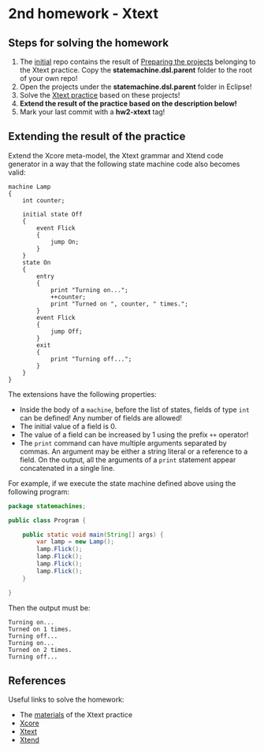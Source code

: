 # 2nd homework - Xtext

## Steps for solving the homework

1. The [initial](https://github.com/MDSDLab/mdsd-2024-xtext-hw) repo contains the result of [Preparing the projects](../../practice/practice_03/PR3-Xtext-Projects.pdf) belonging to the Xtext practice. Copy the **statemachine.dsl.parent** folder to the root of your own repo!
2. Open the projects under the **statemachine.dsl.parent** folder in Eclipse!
3. Solve the [Xtext practice](../../practice/practice_03/PR3-Xtext-Guideline.pdf) based on these projects!
4. **Extend the result of the practice based on the description below!**
5. Mark your last commit with a **hw2-xtext** tag!

## Extending the result of the practice

Extend the Xcore meta-model, the Xtext grammar and Xtend code generator in a way that the following state machine code also becomes valid:

```
machine Lamp
{
    int counter;

    initial state Off
    {
        event Flick
        {
            jump On;
        }
    }
    state On
    {
        entry
        {
            print "Turning on...";
            ++counter;
            print "Turned on ", counter, " times.";
        }
        event Flick
        {
            jump Off;
        }
        exit
        {
            print "Turning off...";
        }
    }
}

```

The extensions have the following properties:

* Inside the body of a `machine`, before the list of states, fields of type `int` can be defined! Any number of fields are allowed!
* The initial value of a field is 0.
* The value of a field can be increased by 1 using the prefix `++` operator!
* The `print` command can have multiple arguments separated by commas. An argument may be either a string literal or a reference to a field. On the output, all the arguments of a `print` statement appear concatenated in a single line.

For example, if we execute the state machine defined above using the following program:

```Java
package statemachines;

public class Program {

    public static void main(String[] args) {
        var lamp = new Lamp();
        lamp.Flick();
        lamp.Flick();
        lamp.Flick();
        lamp.Flick();
    }

}
```

Then the output must be:

```
Turning on...
Turned on 1 times.
Turning off...
Turning on...
Turned on 2 times.
Turning off...
```

## References

Useful links to solve the homework:

* The [materials](../../practice/practice_03) of the Xtext practice
* [Xcore](https://wiki.eclipse.org/Xcore)
* [Xtext](https://eclipse.dev/Xtext/documentation/301_grammarlanguage.html)
* [Xtend](https://eclipse.dev/Xtext/xtend/documentation/203_xtend_expressions.html#templates)

